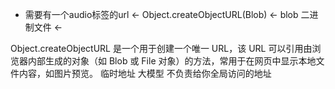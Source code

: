 - 需要有一个audio标签的url <- Object.createObjectURL(Blob) <- blob 二进制文件 <- 

Object.createObjectURL 是一个用于创建一个唯一 URL，该 URL 可以引用由浏览器内部生成的对象（如 Blob 或 File 对象）的方法，常用于在网页中显示本地文件内容，如图片预览。
临时地址 大模型 不负责给你全局访问的地址



